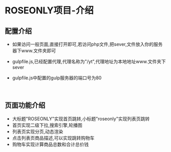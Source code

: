 # ROSEONLY项目-介绍

## 配置介绍

- 如果访问一般页面,直接打开即可,若访问php文件,把sever,文件放入你的服务器下www.文件夹即可

- gulpfile.js,已经配置代理,代理名称为"/yt",代理地址为本地地址www.文件夹下sever

- gulpfile.js中配置的gulp服务器的端口号为80

  ​

## 页面功能介绍

- 大标题"ROSEONLY"实现首页跳转,小标题"roseonly"实现列表页跳转
- 首页实现二级下拉,搜索引擎,轮播图
- 列表页实现分页,动态渲染
- 点击列表页商品描述,可以实现跳转购物车
- 购物车实现计算商品总数和合计总价钱